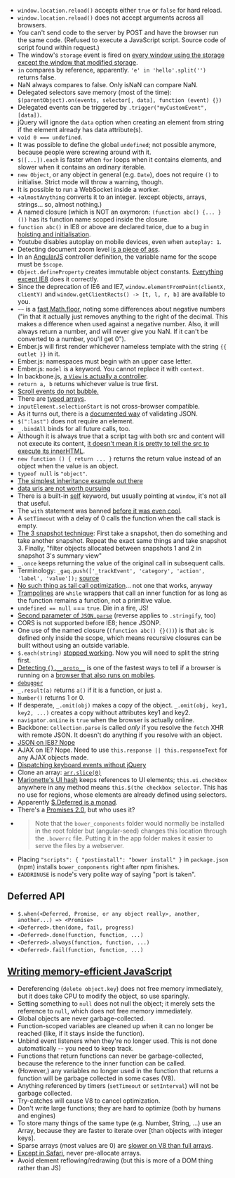 * `window.location.reload()` accepts either `true` or `false` for hard reload.
* `window.location.reload()` does not accept arguments across all browsers.
* You can't send code to the server by POST and have the browser run the same code. (Refused to execute a JavaScript script. Source code of script found within request.)
* The window's `storage` event is fired on [every window using the storage except the window that modified storage](http://stackoverflow.com/a/4689033).
* `in` compares by reference, apparently. `'e' in 'hello'.split('')` returns false.
* NaN always compares to false. Only isNaN can compare NaN.
* Delegated selectors save memory (most of the time): `$(parentObject).on(events, selector[, data], function (event) {})`
* Delegated events can be triggered by `.trigger("myCustomEvent", [data])`.
* jQuery will ignore the `data` option when creating an element from string if the element already has data attribute(s).
* `void 0 === undefined`.
* It was possible to define the global `undefined`; not possible anymore, because people were screwing around with it.
* `$([...]).each` is faster when `for` loops when it contains elements, and slower when it contains an ordinary iterable.
* `new Object`, or any object in general (e.g. `Date`), does not require `()` to initialise. Strict mode will throw a warning, though.
* It is possible to run a WebSocket inside a worker.
* `+almostAnything` converts it to an integer. (except objects, arrays, strings... so, almost nothing.)
* A named closure (which is NOT an oxymoron: `(function abc() {... }())` has its function name scoped inside the closure.
* `function abc()` in IE8 or above are declared twice, due to a bug in [hoisting and initialisation](http://kangax.github.io/nfe/).
* Youtube disables autoplay on mobile devices, even when `autoplay: 1`.
* Detecting document zoom level [is a piece of ass](http://stackoverflow.com/questions/1713771/how-to-detect-page-zoom-level-in-all-modern-browsers).
* In an [AngularJS](http://angularjs.org/) controller definition, the variable name for the scope must be `$scope`.
* `Object.defineProperty` creates immutable object constants. [Everything except IE8](https://developer.mozilla.org/en-US/docs/Web/JavaScript/Reference/Global_Objects/Object/defineProperty?redirectlocale=en-US&redirectslug=JavaScript%2FReference%2FGlobal_Objects%2FObject%2FdefineProperty) does it correctly.
* Since the deprecation of IE6 and IE7, `window.elementFromPoint(clientX, clientY)` and `window.getClientRects() -> [t, l, r, b]` are available to you.
* `~~` is a [fast Math.floor](http://stackoverflow.com/a/5971668/1558430), noting some differences about negative numbers ("in that it actually just removes anything to the right of the decimal. This makes a difference when used against a negative number. Also, it will always return a number, and will never give you NaN. If it can't be converted to a number, you'll get 0").
* Ember.js will first render whichever nameless template with the string `{{ outlet }}` in it.
* Ember.js: namespaces must begin with an upper case letter.
* Ember.js: `model` is a keyword. You cannot replace it with `context`.
* In backbone.js, [a `View` is actually a controller](http://backbonejs.org/#FAQ-mvc).
* `return a, b` returns whichever value is true first.
* [Scroll events do not bubble.](http://www.quirksmode.org/dom/events/scroll.html)
* There are [typed arrays](https://developer.mozilla.org/en-US/docs/Web/JavaScript/Typed_arrays/Int32Array).
* `inputElement.selectionStart` is not cross-browser compatible.
* As it turns out, there is a [documented way](http://en.wikipedia.org/wiki/JSON#JavaScript_eval.28.29) of validating JSON.
* `$(":last")` does not require an element.
* `_.bindAll` binds for all future calls, too.
* Although it is always true that a script tag with both src and content will not execute its content, [it doesn't mean it is pretty to tell the src to execute its innerHTML](http://ejohn.org/blog/degrading-script-tags/).
* `new function () { return ... }` returns the return value instead of an object when the value is an object.
* `typeof null` is `"object"`.
* [The simplest inheritance example out there](http://stackoverflow.com/a/1204386/1558430)
* [data uris are not worth pursuing](http://www.mobify.com/blog/css-sprites-vs-data-uris-which-is-faster-on-mobile/)
* There is a built-in [self](http://stackoverflow.com/questions/3309516/when-to-use-self-in-javascript) keyword, but usually pointing at `window`, it's not all that useful.
* The `with` statement was banned [before it was even cool](https://developer.mozilla.org/en-US/docs/Web/JavaScript/Reference/Statements/with).
* A `setTimeout` with a delay of 0 calls the function when the call stack is empty.
* [The 3 snapshot technique](https://docs.google.com/a/willetinc.com/presentation/d/1wUVmf78gG-ra5aOxvTfYdiLkdGaR9OhXRnOlIcEmu2s/pub?start=false&loop=false&delayms=3000#slide=id.g31ec7af_0_58): First take a snapshot, then do something and take another snapshot. Repeat the exact same things and take snapshot 3. Finally, "filter objects allocated between snapshots 1 and 2 in snapshot 3's summary view"
* `_.once` keeps returning the value of the original call in subsequent calls.
* Terminology: `_gaq.push(['_trackEvent', 'category', 'action', 'label', 'value']);` [source](https://developers.google.com/analytics/devguides/collection/gajs/eventTrackerGuide#Anatomy)
* [No such thing as tail call optimization](http://stackoverflow.com/questions/3660577/are-any-javascript-engines-tail-call-optimized)... not one that works, anyway
* [Trampolines](http://raganwald.com/2013/03/28/trampolines-in-javascript.html) are `while` wrappers that call an inner function for as long as the function remains a function, not a primitive value.
* `undefined == null` === `true`. Die in a fire, JS!
* [Second parameter of `JSON.parse`](http://stackoverflow.com/questions/19281820/deserialization-of-partially-flattened-json/19281911?noredirect=1#19281911) (reverse applies to `.stringify`, too)
* CORS is not supported before IE8; hence JSONP.
* One use of the named closure (`(function abc() {}())`) is that `abc` is defined only inside the scope, which means recursive closures can be built without using an outside variable.
* `$.each(string)` [stopped working](http://stackoverflow.com/questions/20075938/jquery-each-to-iterate-over-a-string-in-newer-versions). Now you will need to split the string first.
* [Detecting `{}.__proto__`](http://foundation.zurb.com/docs/upgrading.html) is one of the fastest ways to tell if a browser is running on a [browser that also runs on mobiles](http://stackoverflow.com/a/3082878/1558430).
* [`debugger`](http://msdn.microsoft.com/en-us/library/ie/0bwt76sk\(v=vs.94\).aspx)
* `_.result(a)` returns `a()` if it is a function, or just `a`.
* `Number()` returns 1 or 0.
* If desperate, `_.omit(obj)` makes a copy of the object. `_.omit(obj, key1, key2, ...)` creates a copy without attributes key1 and key2.
* `navigator.onLine` is `true` when the browser is actually online.
* Backbone: `Collection.parse` is called *only* if you resolve the `fetch` XHR with remote JSON. It doesn't do anything if you resolve with an object.
* [JSON on IE8? Nope](http://stackoverflow.com/a/4715399/1558430)
* AJAX on IE? Nope. Need to use `this.response || this.responseText` for any AJAX objects made.
* [Dispatching keyboard events without jQuery](http://stackoverflow.com/a/5920206/1558430)
* Clone an array: [`arr.slice(0)`](http://stackoverflow.com/questions/5024085/whats-the-point-of-slice0-here)
* [Marionette's UI hash](https://github.com/marionettejs/backbone.marionette/blob/master/docs/marionette.itemview.md#organizing-ui-elements) keeps references to UI elements; `this.ui.checkbox` anywhere in any method means `this.$(the checkbox selector`. This has no use for regions, whose elements are already defined using selectors.
* Apparently [$.Deferred is a monad](http://sean.voisen.org/blog/2013/10/intro-monads-maybe/).
* There's a [Promises 2.0](http://blogs.msdn.com/b/rbuckton/archive/2011/08/15/promise-js-2-0-promise-framework-for-javascript.aspx), but who uses it?
* >Note that the `bower_components` folder would normally be installed in the root folder but (angular-seed) changes this location through the `.bowerrc` file. Putting it in the app folder makes it easier to serve the files by a webserver.
* Placing `"scripts": { "postinstall": "bower install" }` in `package.json` (npm) installs `bower_components` right after npm finishes.
* `EADDRINUSE` is node's very polite way of saying "port is taken".

## Deferred API

* `$.when(<Deferred, Promise, or any object really>, another, another...) => <Promise>`
* `<Deferred>.then(done, fail, progress)`
* `<Deferred>.done(function, function, ...)`
* `<Deferred>.always(function, function, ...)`
* `<Deferred>.fail(function, function, ...)`

## [Writing memory-efficient JavaScript](http://www.smashingmagazine.com/2012/11/05/writing-fast-memory-efficient-javascript/)

* Dereferencing (`delete object.key`) does not free memory immediately, but it does take CPU to modify the object, so use sparingly.
* Setting something to `null` does not null the object; it merely sets the reference to `null`, which does not free memory immediately.
* Global objects are never garbage-collected.
* Function-scoped variables are cleaned up when it can no longer be reached (like, if it stays inside the function).
* Unbind event listeners when they're no longer used. This is not done automatically -- you need to keep track.
* Functions that return functions can never be garbage-collected, because the reference to the inner function can be called.
* (However,) any variables no longer used in the function that returns a function will be garbage collected in some cases (V8).
* Anything referenced by timers (`setTimeout` or `setInterval`) will not be garbage collected.
* Try-catches will cause V8 to cancel optimization.
* Don't write large functions; they are hard to optimize (both by humans and engines)
* To store many things of the same type (e.g. Number, String, ...) use an Array, because they are faster to iterate over [than objects with integer keys].
* Sparse arrays (most values are 0) are [slower on V8 than full arrays](http://jsperf.com/sparse-arrays-vs-full-arrays).
* [Except in Safari](http://jsperf.com/pre-allocated-arrays), never pre-allocate arrays.
* Avoid element reflowing/redrawing (but this is more of a DOM thing rather than JS)